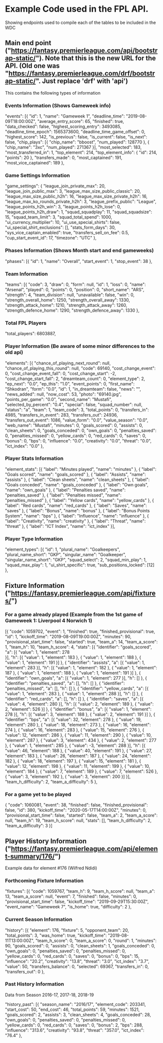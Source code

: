 # Example Code used in the FPL API.
Showing endpoints used to compile each of the tables to be included in the WDC

## Main end point  ("https://fantasy.premierleague.com/api/bootstrap-static/"). Note that this is the new URL for the API. (Old one was "https://fantasy.premierleague.com/drf/bootstrap-static/". Just replace 'drf' with 'api')

This contains the following types of information

### Events Information   (Shows Gameweek info)

"events": [{
		"id": 1,
		"name": "Gameweek 1",
		"deadline_time": "2019-08-09T18:00:00Z",
		"average_entry_score": 65,
		"finished": true,
		"data_checked": false,
		"highest_scoring_entry": 3493085,
		"deadline_time_epoch": 1565373600,
		"deadline_time_game_offset": 0,
		"highest_score": 142,
		"is_previous": false,
		"is_current": false,
		"is_next": false,
		"chip_plays": [{
			"chip_name": "bboost",
			"num_played": 128770
		}, {
			"chip_name": "3xc",
			"num_played": 271367
		}],
		"most_selected": 183,
		"most_transferred_in": 1,
		"top_element": 214,
		"top_element_info": {
			"id": 214,
			"points": 20
		},
		"transfers_made": 0,
		"most_captained": 191,
		"most_vice_captained": 189
	}, 

### Game Settings Information

"game_settings": {
		"league_join_private_max": 20,
		"league_join_public_max": 3,
		"league_max_size_public_classic": 20,
		"league_max_size_public_h2h": 16,
		"league_max_size_private_h2h": 16,
		"league_max_ko_rounds_private_h2h": 3,
		"league_prefix_public": "League",
		"league_points_h2h_win": 3,
		"league_points_h2h_lose": 0,
		"league_points_h2h_draw": 1,
		"squad_squadplay": 11,
		"squad_squadsize": 15,
		"squad_team_limit": 3,
		"squad_total_spend": 1000,
		"ui_currency_multiplier": 10,
		"ui_use_special_shirts": false,
		"ui_special_shirt_exclusions": [],
		"stats_form_days": 30,
		"sys_vice_captain_enabled": true,
		"transfers_sell_on_fee": 0.5,
		"cup_start_event_id": 17,
		"timezone": "UTC"
	},

### Phases Information  (Shows Month start and end gameweeks)

"phases": [{
		"id": 1,
		"name": "Overall",
		"start_event": 1,
		"stop_event": 38
	}, 


### Team Information   

"teams": [{
		"code": 3,
		"draw": 0,
		"form": null,
		"id": 1,
		"loss": 0,
		"name": "Arsenal",
		"played": 0,
		"points": 0,
		"position": 0,
		"short_name": "ARS",
		"strength": 4,
		"team_division": null,
		"unavailable": false,
		"win": 0,
		"strength_overall_home": 1250,
		"strength_overall_away": 1330,
		"strength_attack_home": 1210,
		"strength_attack_away": 1260,
		"strength_defence_home": 1290,
		"strength_defence_away": 1330
	}, 

### Total FPL Players
"total_players": 6803887,


### Player Information   (Be aware of some minor differences to the old api)

"elements": [{
		"chance_of_playing_next_round": null,
		"chance_of_playing_this_round": null,
		"code": 69140,
		"cost_change_event": 0,
		"cost_change_event_fall": 0,
		"cost_change_start": -2,
		"cost_change_start_fall": 2,
		"dreamteam_count": 0,
		"element_type": 2,
		"ep_next": "0.0",
		"ep_this": "1.0",
		"event_points": 0,
		"first_name": "Shkodran",
		"form": "0.0",
		"id": 1,
		"in_dreamteam": false,
		"news": "",
		"news_added": null,
		"now_cost": 53,
		"photo": "69140.jpg",
		"points_per_game": "0.0",
		"second_name": "Mustafi",
		"selected_by_percent": "0.4",
		"special": false,
		"squad_number": null,
		"status": "a",
		"team": 1,
		"team_code": 3,
		"total_points": 0,
		"transfers_in": 4985,
		"transfers_in_event": 283,
		"transfers_out": 24936,
		"transfers_out_event": 1086,
		"value_form": "0.0",
		"value_season": "0.0",
		"web_name": "Mustafi",
		"minutes": 0,
		"goals_scored": 0,
		"assists": 0,
		"clean_sheets": 0,
		"goals_conceded": 0,
		"own_goals": 0,
		"penalties_saved": 0,
		"penalties_missed": 0,
		"yellow_cards": 0,
		"red_cards": 0,
		"saves": 0,
		"bonus": 0,
		"bps": 0,
		"influence": "0.0",
		"creativity": "0.0",
		"threat": "0.0",
		"ict_index": "0.0"
	}, 

### Player Stats Information

"element_stats": [{
		"label": "Minutes played",
		"name": "minutes"
	}, {
		"label": "Goals scored",
		"name": "goals_scored"
	}, {
		"label": "Assists",
		"name": "assists"
	}, {
		"label": "Clean sheets",
		"name": "clean_sheets"
	}, {
		"label": "Goals conceded",
		"name": "goals_conceded"
	}, {
		"label": "Own goals",
		"name": "own_goals"
	}, {
		"label": "Penalties saved",
		"name": "penalties_saved"
	}, {
		"label": "Penalties missed",
		"name": "penalties_missed"
	}, {
		"label": "Yellow cards",
		"name": "yellow_cards"
	}, {
		"label": "Red cards",
		"name": "red_cards"
	}, {
		"label": "Saves",
		"name": "saves"
	}, {
		"label": "Bonus",
		"name": "bonus"
	}, {
		"label": "Bonus Points System",
		"name": "bps"
	}, {
		"label": "Influence",
		"name": "influence"
	}, {
		"label": "Creativity",
		"name": "creativity"
	}, {
		"label": "Threat",
		"name": "threat"
	}, {
		"label": "ICT Index",
		"name": "ict_index"
	}],

### Player Type Information

"element_types": [{
		"id": 1,
		"plural_name": "Goalkeepers",
		"plural_name_short": "GKP",
		"singular_name": "Goalkeeper",
		"singular_name_short": "GKP",
		"squad_select": 2,
		"squad_min_play": 1,
		"squad_max_play": 1,
		"ui_shirt_specific": true,
		"sub_positions_locked": [12]
	}, 

## Fixture Information   ("https://fantasy.premierleague.com/api/fixtures/") 
 
### For a game already played (Example from the 1st game of Gameweek 1: Liverpool 4 Norwich 1)
[{
	"code": 1059702,
	"event": 1,
	"finished": true,
	"finished_provisional": true,
	"id": 1,
	"kickoff_time": "2019-08-09T19:00:00Z",
	"minutes": 90,
	"provisional_start_time": false,
	"started": true,
	"team_a": 14,
	"team_a_score": 1,
	"team_h": 10,
	"team_h_score": 4,
	"stats": [{
		"identifier": "goals_scored",
		"a": [{
			"value": 1,
			"element": 278  
		}],
		"h": [{
			"value": 1,
			"element": 183
		}, {
			"value": 1,
			"element": 188
		}, {
			"value": 1,
			"element": 191
		}]
	}, {
		"identifier": "assists",
		"a": [{
			"value": 1,
			"element": 283
		}],
		"h": [{
			"value": 1,
			"element": 182
		}, {
			"value": 1,
			"element": 187
		}, {
			"value": 1,
			"element": 188
		}, {
			"value": 1,
			"element": 191
		}]
	}, {
		"identifier": "own_goals",
		"a": [{
			"value": 1,
			"element": 277
		}],
		"h": []
	}, {
		"identifier": "penalties_saved",
		"a": [],
		"h": []
	}, {
		"identifier": "penalties_missed",
		"a": [],
		"h": []
	}, {
		"identifier": "yellow_cards",
		"a": [{
			"value": 1,
			"element": 283
		}, {
			"value": 1,
			"element": 288
		}],
		"h": []
	}, {
		"identifier": "red_cards",
		"a": [],
		"h": []
	}, {
		"identifier": "saves",
		"a": [{
			"value": 4,
			"element": 280
		}],
		"h": [{
			"value": 2,
			"element": 189
		}, {
			"value": 2,
			"element": 526
		}]
	}, {
		"identifier": "bonus",
		"a": [{
			"value": 1,
			"element": 278
		}],
		"h": [{
			"value": 3,
			"element": 188
		}, {
			"value": 2,
			"element": 191
		}]
	}, {
		"identifier": "bps",
		"a": [{
			"value": 32,
			"element": 278
		}, {
			"value": 19,
			"element": 280
		}, {
			"value": 18,
			"element": 273
		}, {
			"value": 16,
			"element": 274
		}, {
			"value": 16,
			"element": 283
		}, {
			"value": 15,
			"element": 276
		}, {
			"value": 12,
			"element": 286
		}, {
			"value": 11,
			"element": 290
		}, {
			"value": 10,
			"element": 287
		}, {
			"value": 3,
			"element": 434
		}, {
			"value": 2,
			"element": 277
		}, {
			"value": 1,
			"element": 285
		}, {
			"value": -3,
			"element": 288
		}],
		"h": [{
			"value": 46,
			"element": 188
		}, {
			"value": 40,
			"element": 191
		}, {
			"value": 27,
			"element": 183
		}, {
			"value": 26,
			"element": 187
		}, {
			"value": 24,
			"element": 182
		}, {
			"value": 18,
			"element": 197
		}, {
			"value": 15,
			"element": 181
		}, {
			"value": 12,
			"element": 198
		}, {
			"value": 11,
			"element": 199
		}, {
			"value": 10,
			"element": 184
		}, {
			"value": 7,
			"element": 189
		}, {
			"value": 7,
			"element": 526
		}, {
			"value": 3,
			"element": 192
		}, {
			"value": 3,
			"element": 200
		}]
	}],
	"team_h_difficulty": 2,
	"team_a_difficulty": 5
}, 

### For a game yet to be played
{
	"code": 1060081,
	"event": 38,
	"finished": false,
	"finished_provisional": false,
	"id": 380,
	"kickoff_time": "2020-05-17T14:00:00Z",
	"minutes": 0,
	"provisional_start_time": false,
	"started": false,
	"team_a": 2,
	"team_a_score": null,
	"team_h": 19,
	"team_h_score": null,
	"stats": [],
	"team_h_difficulty": 2,
	"team_a_difficulty": 3
}]

## Player History Information  ("https://fantasy.premierleague.com/api/element-summary/176/")
Example data for element #176 (Wilfred Ndidi)

### Forthcoming Fixture Information

"fixtures": [{
		"code": 1059767,
		"team_h": 9,
		"team_h_score": null,
		"team_a": 13,
		"team_a_score": null,
		"event": 7,
		"finished": false,
		"minutes": 0,
		"provisional_start_time": false,
		"kickoff_time": "2019-09-29T15:30:00Z",
		"event_name": "Gameweek 7",
		"is_home": true,
		"difficulty": 2
	}, 

### Current Season Information 

"history": [{
		"element": 176,
		"fixture": 5,
		"opponent_team": 20,
		"total_points": 3,
		"was_home": true,
		"kickoff_time": "2019-08-11T13:00:00Z",
		"team_h_score": 0,
		"team_a_score": 0,
		"round": 1,
		"minutes": 90,
		"goals_scored": 0,
		"assists": 0,
		"clean_sheets": 1,
		"goals_conceded": 0,
		"own_goals": 0,
		"penalties_saved": 0,
		"penalties_missed": 0,
		"yellow_cards": 0,
		"red_cards": 0,
		"saves": 0,
		"bonus": 0,
		"bps": 15,
		"influence": "20.2",
		"creativity": "13.8",
		"threat": "3.0",
		"ict_index": "3.7",
		"value": 50,
		"transfers_balance": 0,
		"selected": 69367,
		"transfers_in": 0,
		"transfers_out": 0
	}, 


### Past History Information  
Data from Season 2016-17, 2017-18, 2018-19

"history_past": [{
		"season_name": "2016/17",
		"element_code": 203341,
		"start_cost": 50,
		"end_cost": 46,
		"total_points": 59,
		"minutes": 1521,
		"goals_scored": 2,
		"assists": 3,
		"clean_sheets": 4,
		"goals_conceded": 28,
		"own_goals": 0,
		"penalties_saved": 0,
		"penalties_missed": 0,
		"yellow_cards": 0,
		"red_cards": 0,
		"saves": 0,
		"bonus": 2,
		"bps": 288,
		"influence": "313.6",
		"creativity": "93.8",
		"threat": "357.0",
		"ict_index": "76.4"
	}, 
